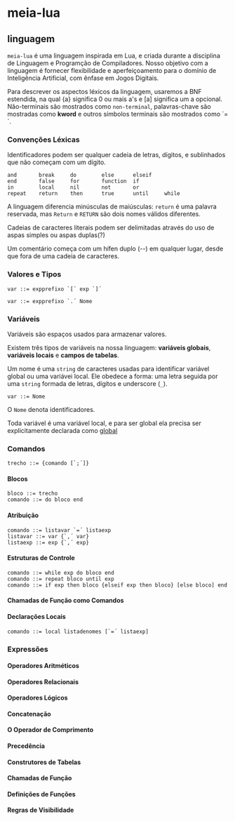 # meia-lua

## linguagem

`meia-lua` é uma linguagem inspirada em Lua, e criada durante a disciplina de Linguagem e Programção de Compiladores.
Nosso objetivo com a linguagem é fornecer flexibilidade e aperfeiçoamento para o domínio de Inteligência Artificial, com ênfase em Jogos Digitais.

Para descrever os aspectos léxicos da linguagem, usaremos a BNF estendida, na qual {a} significa 0 ou mais a's e [a] significa um a opcional. Não-terminais são mostrados como `non-terminal`, palavras-chave são mostradas como **kword** e outros símbolos terminais são mostrados como `=´. 

### Convenções Léxicas
Identificadores podem ser qualquer cadeia de letras, dígitos, e sublinhados que não começam com um dígito.

```
and       break     do        else      elseif
end       false     for       function  if
in        local     nil       not       or
repeat    return    then      true      until     while
```

A linguagem diferencia minúsculas de maiúsculas: `return` é uma palavra reservada, mas `Return` e `RETURN` são dois nomes válidos diferentes. 
 
Cadeias de caracteres literais podem ser delimitadas através do uso de aspas simples ou aspas duplas(?)

Um comentário começa com um hífen duplo (--) em qualquer lugar, desde que fora de uma cadeia de caracteres.

###  Valores e Tipos


```
var ::= expprefixo `[´ exp `]´
```

```
var ::= expprefixo `.´ Nome
```

### Variáveis

Variáveis são espaços usados para armazenar valores.

Existem três tipos de variáveis na nossa linguagem: **variáveis globais**, **variáveis locais** e **campos de tabelas**.

Um nome é uma `string` de caracteres usadas para identificar variável global ou uma variávei local. Ele obedece a forma: uma letra seguida por uma `string` formada de letras, dígitos e underscore (`_`).  

```
var ::= Nome
```

O `Nome` denota identificadores. 

Toda variável é uma variável local, e para ser global ela precisa ser explicitamente declarada como [global](#declarações-locais)

### Comandos

```
trecho ::= {comando [`;´]}
```

#### Blocos

```
bloco ::= trecho
comando ::= do bloco end
```


#### Atribuição

```
comando ::= listavar `=´ listaexp
listavar ::= var {`,´ var}
listaexp ::= exp {`,´ exp}
```


#### Estruturas de Controle

```
comando ::= while exp do bloco end
comando ::= repeat bloco until exp
comando ::= if exp then bloco {elseif exp then bloco} [else bloco] end
```
#### Chamadas de Função como Comandos

#### Declarações Locais
```
comando ::= local listadenomes [`=´ listaexp]
```
### Expressões

#### Operadores Aritméticos

#### Operadores Relacionais

#### Operadores Lógicos

#### Concatenação

#### O Operador de Comprimento

#### Precedência

#### Construtores de Tabelas

#### Chamadas de Função

#### Definições de Funções

#### Regras de Visibilidade
